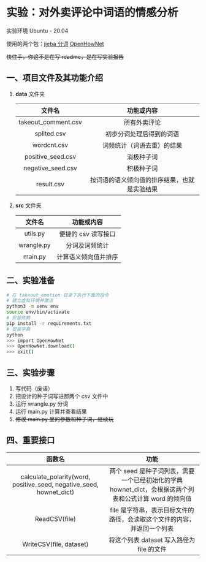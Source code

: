 # 实验：对外卖评论中词语的情感分析

实验环境 Ubuntu - 20.04

使用的两个包：[jieba 分词](https://github.com/fxsjy/jieba) [OpenHowNet](https://github.com/thunlp/OpenHowNet)

~~快住手，你这不是在写 readme，是在写实验报告~~

## 一、项目文件及其功能介绍

1. **data** 文件夹

   | 文件名              | 功能或内容   |
   | :-----------------: | :----------: |
   | takeout_comment.csv | 所有外卖评论 |
   | splited.csv |初步分词处理后得到的词语|
   | wordcnt.csv |词频统计（词语去重）的结果|
   | positive_seed.csv |消极种子词|
   | negative_seed.csv |积极种子词|
   | result.csv |按词语的语义倾向值的排序结果，也就是实验结果|
   
2. **src** 文件夹

	|   文件名   |      功能或内容      |
	| :--------: | :------------------: |
	|  utils.py  | 便捷的 csv 读写接口  |
	| wrangle.py |    分词及词频统计    |
	|  main.py   | 计算语义倾向值并排序 |

## 二、实验准备

```bash
# 在 takeout_emotion 目录下执行下面的指令
# 建立虚拟环境并激活
python3 -m venv env
source env/bin/activate
# 安装依赖
pip install -r requirements.txt
# 安装字典
python
>>> import OpenHowNet
>>> OpenHowNet.download()
>>> exit()
```

## 三、实验步骤

1. 写代码（废话）
2. 把设计的种子词写进那两个 csv 文件中
3. 运行 wrangle.py 分词
4. 运行 main.py 计算并查看结果
5. ~~修改 main.py 里的参数和种子词，继续玩~~

## 四、重要接口

|                            函数名                            |                             功能                             |
| :----------------------------------------------------------: | :----------------------------------------------------------: |
| calculate_polarity(word, positive_seed, negative_seed, hownet_dict) | 两个 seed 是种子词列表，需要一个已经初始化的字典 hownet_dict，会根据这两个列表和公式计算 word 的倾向值 |
|                        ReadCSV(file)                         | file 是字符串，表示目标文件的路径，会读取这个文件的内容，并返回一个列表 |
|                   WriteCSV(file, dataset)                    |          将这个列表 dataset 写入路径为 file 的文件           |

